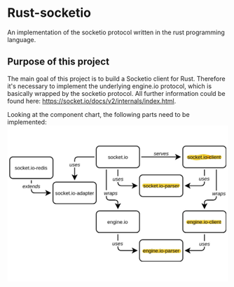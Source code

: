# Rust-socketio
An implementation of the socketio protocol written in the rust programming language.

## Purpose of this project
The main goal of this project is to build a Socketio client for Rust.
Therefore it's necessary to implement the underlying engine.io protocol, which is basically wrapped by the socketio
protocol. All further information could be found here: https://socket.io/docs/v2/internals/index.html.

Looking at the component chart, the following parts need to be implemented:
![](docs/res/dependencies.jpg)
